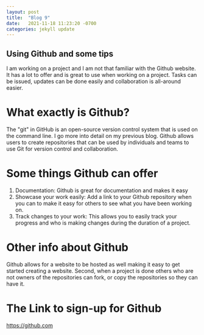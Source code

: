 ```yaml
---
layout: post
title:  "Blog 9"
date:   2021-11-18 11:23:20 -0700
categories: jekyll update
---
```

## Using Github and some tips
I am working on a project and I am not that familiar with the Github website. It has a lot to offer and is great to use when working on a project. Tasks can be issued, updates can be done easily and collaboration is all-around easier.

# What exactly is Github?
The "git" in GitHub is an open-source version control system that is used on the command line. I go more into detail on my previous blog. Github allows users to create repositories that can be used by individuals and teams to use Git for version control and collaboration. 

# Some things Github can offer
1. Documentation: Github is great for documentation and makes it easy
2. Showcase your work easily: Add a link to your Github repository when you can to make it easy for others to see what you have been working on.
3. Track changes to your work: This allows you to easily track your progress and who is making changes during the duration of a project. 

# Other info about Github
Github allows for a website to be hosted as well making it easy to get started creating a website. 
Second, when a project is done others who are not owners of the repositories can fork, or copy the repositories so they can have it. 

# The Link to sign-up for Github
https://github.com 

